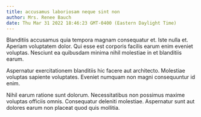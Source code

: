 ```yaml
---
title: accusamus laboriosam neque sint non
author: Mrs. Renee Bauch
date: Thu Mar 31 2022 18:46:23 GMT-0400 (Eastern Daylight Time)
---
```

Blanditiis accusamus quia tempora magnam consequatur et. Iste nulla et. Aperiam voluptatem dolor. Qui esse est corporis facilis earum enim eveniet voluptas. Nesciunt ea quibusdam minima nihil molestiae in et blanditiis earum.

 Aspernatur exercitationem blanditiis hic facere aut architecto. Molestiae voluptas sapiente voluptates. Eveniet numquam non magni consequuntur id enim.

 Nihil earum ratione sunt dolorum. Necessitatibus non possimus maxime voluptas officiis omnis. Consequatur deleniti molestiae. Aspernatur sunt aut dolores earum non placeat quod quis mollitia.
